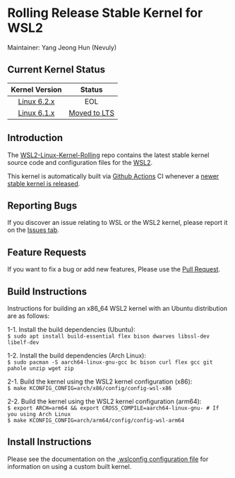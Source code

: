 # Rolling Release Stable Kernel for WSL2

Maintainer: Yang Jeong Hun (Nevuly)

## Current Kernel Status

| Kernel Version | Status |
|:--------------:|:------:|
| [Linux 6.2.x][wsl2-kernel-6.2] | EOL |
| [Linux 6.1.x][wsl2-kernel-lts] | [Moved to LTS][wsl2-kernel-lts] |

## Introduction

The [WSL2-Linux-Kernel-Rolling][wsl2-kernel-rolling] repo contains the latest stable kernel source code and
configuration files for the [WSL2][about-wsl2].

This kernel is automatically built via [Github Actions][gh-actions] CI whenever a [newer stable kernel is released][kernel-stable].

## Reporting Bugs

If you discover an issue relating to WSL or the WSL2 kernel, please report it on
the [Issues tab][issue].

## Feature Requests

If you want to fix a bug or add new features, Please use the [Pull Request][pr].

## Build Instructions

Instructions for building an x86_64 WSL2 kernel with an Ubuntu distribution are
as follows:

1-1. Install the build dependencies (Ubuntu):  
   `$ sudo apt install build-essential flex bison dwarves libssl-dev libelf-dev`

1-2. Install the build dependencies (Arch Linux):  
   `$ sudo pacman -S aarch64-linux-gnu-gcc bc bison curl flex gcc git pahole unzip wget zip`

2-1. Build the kernel using the WSL2 kernel configuration (x86):  
   `$ make KCONFIG_CONFIG=arch/x86/config/config-wsl-x86`

2-2. Build the kernel using the WSL2 kernel configuration (arm64):  
   `$ export ARCH=arm64 && export CROSS_COMPILE=aarch64-linux-gnu- # If you using Arch Linux`  
   `$ make KCONFIG_CONFIG=arch/arm64/config/config-wsl-arm64`

## Install Instructions

Please see the documentation on the [.wslconfig configuration
file][install-inst] for information on using a custom built kernel.

[wsl2-kernel-6.2]: https://github.com/Nevuly/WSL2-Linux-Kernel-Rolling/tree/wsl-6.2-rolling-eol
[wsl2-kernel-lts]: https://github.com/Nevuly/WSL2-Linux-Kernel-Rolling-LTS/tree/wsl-6.1-lts
[wsl2-kernel-rolling]: https://github.com/Nevuly/WSL2-Linux-Kernel-Rolling
[about-wsl2]: https://docs.microsoft.com/en-us/windows/wsl/about#what-is-wsl-2
[gh-actions]: https://github.com/Nevuly/WSL2-Linux-Kernel-Rolling/actions
[kernel-stable]: https://git.kernel.org/pub/scm/linux/kernel/git/stable/linux.git/log/?h=linux-6.2.y
[issue]: https://github.com/Nevuly/WSL2-Linux-Kernel-Rolling/issues
[pr]: https://github.com/Nevuly/WSL2-Linux-Kernel-Rolling/pulls
[install-inst]: https://docs.microsoft.com/en-us/windows/wsl/wsl-config#configure-global-options-with-wslconfig
